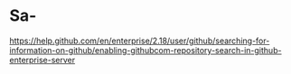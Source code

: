 # Sa-
https://help.github.com/en/enterprise/2.18/user/github/searching-for-information-on-github/enabling-githubcom-repository-search-in-github-enterprise-server
